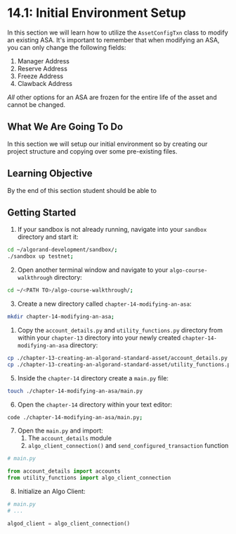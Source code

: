 # 14.1: Initial Environment Setup
In this section we will learn how to utilize the `AssetConfigTxn` class to modify an existing ASA. It's important to remember that when modifying an ASA, you can only change the following fields:
1. Manager Address
2. Reserve Address
3. Freeze Address
4. Clawback Address

*All* other options for an ASA are frozen for the entire life of the asset and cannot be changed.

## What We Are Going To Do

In this section we will setup our initial environment so by creating our project structure and copying over some pre-existing  files.

## Learning Objective

By the end of this section student should be able to

## Getting Started
1. If your sandbox is not already running, navigate into your `sandbox` directory and start it:

```sh
cd ~/algorand-development/sandbox/;
./sandbox up testnet;
```
2. Open another terminal window and navigate to your `algo-course-walkthrough` directory:
```sh
cd ~/<PATH TO>/algo-course-walkthrough/;
```
3. Create a new directory called `chapter-14-modifying-an-asa`:
```sh
mkdir chapter-14-modifying-an-asa;
```
1. Copy the `account_details.py` and `utility_functions.py` directory from within your `chapter-13` directory into your newly created `chapter-14-modifying-an-asa` directory:
```sh
cp ./chapter-13-creating-an-algorand-standard-asset/account_details.py chapter-14-modifying-an-asa;
cp ./chapter-13-creating-an-algorand-standard-asset/utility_functions.py chapter-14-modifying-an-asa;
```
5. Inside the `chapter-14` directory create a `main.py` file:
```sh
touch ./chapter-14-modifying-an-asa/main.py
```
6. Open the `chapter-14` directory within your text editor:
```sh
code ./chapter-14-modifying-an-asa/main.py;
```
7. Open the `main.py` and import:
   1. The `account_details` module
   2. `algo_client_connection()` and `send_configured_transaction` function
```python
# main.py

from account_details import accounts
from utility_functions import algo_client_connection
```
8. Initialize an Algo Client:
```python
# main.py
# ...

algod_client = algo_client_connection()
```